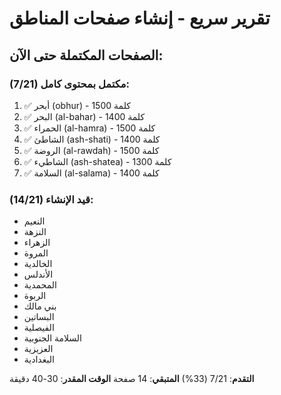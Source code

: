 # تقرير سريع - إنشاء صفحات المناطق

## الصفحات المكتملة حتى الآن:

### مكتمل بمحتوى كامل (7/21):
1. ✅ أبحر (obhur) - 1500 كلمة
2. ✅ البحر (al-bahar) - 1400 كلمة  
3. ✅ الحمراء (al-hamra) - 1500 كلمة
4. ✅ الشاطئ (ash-shati) - 1400 كلمة
5. ✅ الروضة (al-rawdah) - 1500 كلمة
6. ✅ الشاطيء (ash-shatea) - 1300 كلمة
7. ✅ السلامة (al-salama) - 1400 كلمة

### قيد الإنشاء (14/21):
- النعيم
- النزهة
- الزهراء
- المروة
- الخالدية
- الأندلس
- المحمدية
- الربوة
- بني مالك
- البساتين
- الفيصلية
- السلامة الجنوبية
- العزيزية
- البغدادية

**التقدم**: 7/21 (33%)
**المتبقي**: 14 صفحة
**الوقت المقدر**: 30-40 دقيقة

